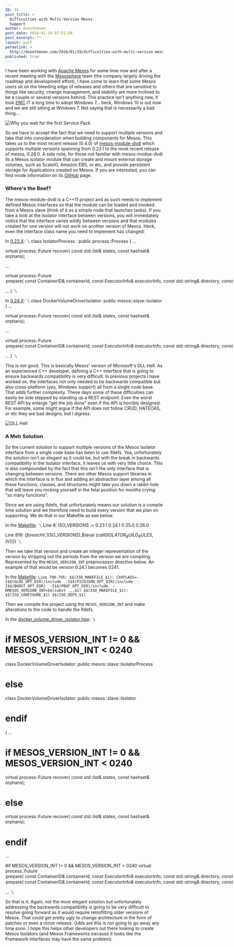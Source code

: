 ```yaml
---
ID: 31
post_title: >
  Difficulties with Multi-Version Mesos
  Support
author: dvonthenen
post_date: 2016-01-19 07:51:50
post_excerpt: ""
layout: post
permalink: >
  http://dvonthenen.com/2016/01/19/difficulties-with-multi-version-mesos-support/
published: true
---
```

I have been working with [Apache Mesos][1] for some time now and after a recent meeting with the [Mesosphere][2] team (the company largely driving the roadmap and development effort), I have come to learn that some Mesos users sit on the bleeding edge of releases and others that are sensitive to things like security, change management, and stability are more inclined to be a couple or several versions behind. This practice isn't anything new, it took [EMC][3] IT a long time to adopt Windows 7... heck, Windows 10 is out now and we are still sitting at Windows 7. Not saying that is necessarily a bad thing...

![Why you wait for the first Service Pack][4]

So we have to accept the fact that we need to support multiple versions and take that into consideration when building components for Mesos. This takes us to the most recent release (0.4.0) of [mesos-module-dvdi][5] which supports multiple versions spanning from 0.23.1 to the most recent release of mesos, 0.26.0. A side note, for those not familiar with mesos-modue-dvdi its a Mesos isolator module that can create and mount external storage volumes, such as ScaleIO, Amazon EBS, or etc, and provide persistent storage for Applications created on Mesos. If you are interested, you can find mode information on its [GitHub][6] page.

### Where's the Beef?

The mesos-module-dvdi is a C++11 project and as such needs to implement defined Mesos interfaces so that the module can be loaded and invoked from a Mesos slave (think of it as a simple node that launches tasks). If you take a look at the Isolator interface between versions, you will immediately notice that the interface varies wildly between versions and that modules created for one version will not work on another version of Mesos. Heck, even the interface class name you need to implement has changed:

In [0\.23.X][7]: \``\` class IsolatorProcess : public process::Process { ...

virtual process::Future recover( const std::list& states, const hashset& orphans);

...

virtual process::Future<Option> prepare( const ContainerID& containerId, const ExecutorInfo& executorInfo, const std::string& directory, const Option& rootfs, const Option& user);

... } \``\`

In [0\.24.X][8]: \``\` class DockerVolumeDriverIsolator: public mesos::slave::Isolator { ...

virtual process::Future recover( const std::list& states, const hashset& orphans);

...

virtual process::Future<Option> prepare( const ContainerID& containerId, const ExecutorInfo& executorInfo, const std::string& directory, const Option& user);

... } \``\`

This is not good. This is basically Mesos' version of Microsoft's DLL Hell. As an experienced C++ developer, defining a C++ interface that is going to ensure backwards compatibility is very difficult. In previous projects I have worked on, the interfaces not only needed to be backwards compatible but also cross-platform (yes, Windows support) all from a single code base. That adds further complexity. These days some of these difficulties can easily be side stepped by standing up a REST endpoint. Even the worst REST API by enlarge "get the job done" even if the API is horribly designed. For example, some might argue if the API does not follow CRUD, HATEOAS, or etc they are bad designs, but I digress.

![DLL Hell][9]

### A Meh Solution

So the current solution to support multiple versions of the Mesos Isolator interface from a single code base has been to use ifdefs. Yea, unfortunately the solution isn't as elegant as it could be, but with the break in backwards compatibility in the Isolator interface, it leaves us with very little choice. This is also compounded by the fact that this isn't the only interface that is changing between versions. There are other Mesos support libraries in which the interface is in flux and adding an abstraction layer among all these functions, classes, and structures might take you down a rabbit hole that will leave you rocking yourself in the fetal position for months crying "so many functions".

Since we are using ifdefs, that unfortunately means our solution is a compile time solution and we therefore need to build every version that we plan on supporting. We do that in our Makefile as see below.

In the [Makefile][10]: \``\` Line 8: ISO_VERSIONS := 0.23.1 0.24.1 0.25.0 0.26.0

Line 818: $(foreach V,$(ISO_VERSIONS),$(eval $(call ISOLATOR_BUILD_RULES,$(V)))) \``\`

Then we take that version and create an integer representation of the version by stripping out the periods from the version we are compiling. Represented by the `MESOS_VERSION_INT` preprocessor directive below. An example of that would be version 0.24.1 becomes 0241.

In the [Makefile][10]: `Line 790-795:
$$(ISO_MAKEFILE_$1): CXXFLAGS=-I$$(GLOG_OPT_DIR)/include 
                                                    -I$$(PICOJSON_OPT_DIR)/include 
                                                    -I$$(BOOST_OPT_DIR) 
                                                    -I$$(PBUF_OPT_DIR)/include 
                                                    -DMESOS_VERSION_INT=$$(subst .,,$1)
$$(ISO_MAKEFILE_$1): $$(ISO_CONFIGURE_$1) $$(ISO_DEPS_$1)`

Then we compile the project using the `MESOS_VERSION_INT` and make alterations to the code to handle the ifdefs.

In the [docker_volume_driver_isolator.hpp][11]: \``\`

# if MESOS_VERSION_INT != 0 && MESOS_VERSION_INT < 0240

class DockerVolumeDriverIsolator: public mesos::slave::IsolatorProcess

# else

class DockerVolumeDriverIsolator: public mesos::slave::Isolator

# endif

{ ...

# if MESOS_VERSION_INT != 0 && MESOS_VERSION_INT < 0240

virtual process::Future recover( const std::list& states, const hashset& orphans);

# else

virtual process::Future recover( const std::list& states, const hashset& orphans);

# endif

...

#if MESOS_VERSION_INT != 0 && MESOS_VERSION_INT < 0240 virtual process::Future<Option> prepare( const ContainerID& containerId, const ExecutorInfo& executorInfo, const std::string& directory, const Option& rootfs, const Option& user); #else virtual process::Future<Option> prepare( const ContainerID& containerId, const ExecutorInfo& executorInfo, const std::string& directory, const Option& user); #endif

... \``\`

So that is it. Again, not the most elegant solution but unfortunately addressing the backwards compatibility is going to be very difficult to resolve going forward as it would require retrofitting older versions of Mesos. That could get pretty ugly to change architecture in the form of patches or even a minor release. Odds are this is not going to go away any time soon. I hope this helps other developers out there looking to create Mesos Isolators (and Mesos Frameworks because it looks like the Framework interfaces may have the same problem).

 [1]: http://mesos.apache.org/
 [2]: https://mesosphere.com/
 [3]: http://www.emc.com/
 [4]: https://raw.githubusercontent.com/dvonthenen/blog/master/images/windows10install.png
 [5]: https://github.com/emccode/mesos-module-dvdi/releases/tag/v0.4.0
 [6]: https://github.com/emccode/mesos-module-dvdi
 [7]: https://github.com/apache/mesos/blob/0.23.1/include/mesos/slave/isolator.hpp
 [8]: https://github.com/apache/mesos/blob/0.24.1/include/mesos/slave/isolator.hpp
 [9]: https://raw.githubusercontent.com/dvonthenen/blog/master/images/dllhell.jpg
 [10]: https://github.com/emccode/mesos-module-dvdi/blob/v0.4.0/Makefile
 [11]: https://github.com/emccode/mesos-module-dvdi/blob/v0.4.0/isolator/isolator/docker_volume_driver_isolator.hpp